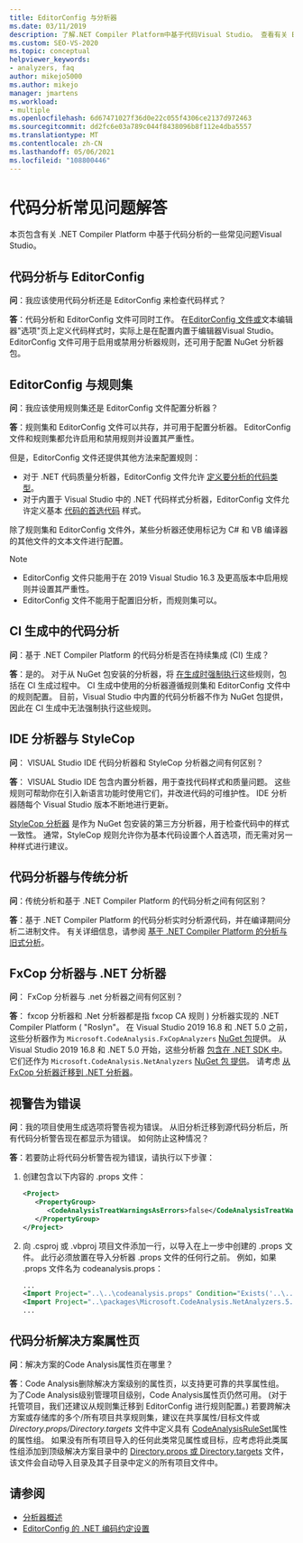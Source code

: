 ```yaml
---
title: EditorConfig 与分析器
ms.date: 03/11/2019
description: 了解.NET Compiler Platform中基于代码Visual Studio。 查看有关 EditorConfig 文件、规则集和其他主题的问题的答案。
ms.custom: SEO-VS-2020
ms.topic: conceptual
helpviewer_keywords:
- analyzers, faq
author: mikejo5000
ms.author: mikejo
manager: jmartens
ms.workload:
- multiple
ms.openlocfilehash: 6d67471027f36d0e22c055f4306ce2137d972463
ms.sourcegitcommit: dd2fc6e03a789c044f8438096b8f112e4dba5557
ms.translationtype: MT
ms.contentlocale: zh-CN
ms.lasthandoff: 05/06/2021
ms.locfileid: "108800446"
---
```

# <a name="code-analysis-faq"></a>代码分析常见问题解答

本页包含有关 .NET Compiler Platform 中基于代码分析的一些常见问题Visual Studio。

## <a name="code-analysis-versus-editorconfig"></a>代码分析与 EditorConfig

**问**：我应该使用代码分析还是 EditorConfig 来检查代码样式？

**答**：代码分析和 EditorConfig 文件可同时工作。 在[EditorConfig 文件或](/dotnet/fundamentals/code-analysis/code-style-rule-options)文本编辑器"选项"页上定义[](../ide/code-styles-and-code-cleanup.md)代码样式时，实际上是在配置内置于编辑器Visual Studio。 EditorConfig 文件可用于启用或禁用分析器规则，还可用于配置 NuGet 分析器包。

## <a name="editorconfig-versus-rule-sets"></a>EditorConfig 与规则集

**问**：我应该使用规则集还是 EditorConfig 文件配置分析器？

**答**：规则集和 EditorConfig 文件可以共存，并可用于配置分析器。 EditorConfig 文件和规则集都允许启用和禁用规则并设置其严重性。

但是，EditorConfig 文件还提供其他方法来配置规则：

- 对于 .NET 代码质量分析器，EditorConfig 文件允许 [定义要分析的代码类型](/dotnet/fundamentals/code-analysis/code-quality-rule-options)。
- 对于内置于 Visual Studio 中的 .NET 代码样式分析器，EditorConfig 文件允许定义基本 [代码的首选代码](/dotnet/fundamentals/code-analysis/code-style-rule-options) 样式。

除了规则集和 EditorConfig 文件外，某些分析器还使用标记为 C# 和 VB 编译器的其他文件的文本文件进行配置。 [](../ide/build-actions.md#build-action-values)

> [!NOTE]
> - EditorConfig 文件只能用于在 2019 Visual Studio 16.3 及更高版本中启用规则并设置其严重性。
> - EditorConfig 文件不能用于配置旧分析，而规则集可以。

## <a name="code-analysis-in-ci-builds"></a>CI 生成中的代码分析

**问**：基于 .NET Compiler Platform 的代码分析是否在持续集成 (CI) 生成？

**答**：是的。 对于从 NuGet 包安装的分析器，将 [在生成时强制执行](roslyn-analyzers-overview.md#build-errors)这些规则，包括在 CI 生成过程中。 CI 生成中使用的分析器遵循规则集和 EditorConfig 文件中的规则配置。 目前，Visual Studio 中内置的代码分析器不作为 NuGet 包提供，因此在 CI 生成中无法强制执行这些规则。

## <a name="ide-analyzers-versus-stylecop"></a>IDE 分析器与 StyleCop

**问**： VISUAL Studio IDE 代码分析器和 StyleCop 分析器之间有何区别？

**答**： VISUAL Studio IDE 包含内置分析器，用于查找代码样式和质量问题。 这些规则可帮助你在引入新语言功能时使用它们，并改进代码的可维护性。 IDE 分析器随每个 Visual Studio 版本不断地进行更新。

[StyleCop 分析器](https://github.com/DotNetAnalyzers/StyleCopAnalyzers) 是作为 NuGet 包安装的第三方分析器，用于检查代码中的样式一致性。 通常，StyleCop 规则允许你为基本代码设置个人首选项，而无需对另一种样式进行建议。

## <a name="code-analyzers-versus-legacy-analysis"></a>代码分析器与传统分析

**问**：传统分析和基于 .NET Compiler Platform 的代码分析之间有何区别？

**答**：基于 .NET Compiler Platform 的代码分析实时分析源代码，并在编译期间分析二进制文件。 有关详细信息，请参阅 [基于 .NET Compiler Platform 的分析与旧式分析](../code-quality/net-analyzers-faq.md#whats-the-difference-between-legacy-fxcop-and-net-analyzers)。

## <a name="fxcop-analyzers-versus-net-analyzers"></a>FxCop 分析器与 .NET 分析器

**问**： FxCop 分析器与 .net 分析器之间有何区别？

**答**： fxcop 分析器和 .Net 分析器都是指 fxcop CA 规则 ) 分析器实现的 .NET Compiler Platform ( "Roslyn"。 在 Visual Studio 2019 16.8 和 .NET 5.0 之前，这些分析器作为 `Microsoft.CodeAnalysis.FxCopAnalyzers` [NuGet 包](https://www.nuget.org/packages/Microsoft.CodeAnalysis.FxCopAnalyzers)提供。 从 Visual Studio 2019 16.8 和 .NET 5.0 开始，这些分析器 [包含在 .NET SDK 中](/dotnet/fundamentals/code-analysis/overview)。 它们还作为 `Microsoft.CodeAnalysis.NetAnalyzers` [NuGet 包 提供](https://www.nuget.org/packages/Microsoft.CodeAnalysis.NetAnalyzers)。 请考虑 [从 FxCop 分析器迁移到 .NET 分析器](migrate-from-fxcop-analyzers-to-net-analyzers.md)。

## <a name="treat-warnings-as-errors"></a>视警告为错误

**问**：我的项目使用生成选项将警告视为错误。 从旧分析迁移到源代码分析后，所有代码分析警告现在都显示为错误。 如何防止这种情况？

**答**：若要防止将代码分析警告视为错误，请执行以下步骤：

  1. 创建包含以下内容的 .props 文件：

     ```xml
     <Project>
        <PropertyGroup>
           <CodeAnalysisTreatWarningsAsErrors>false</CodeAnalysisTreatWarningsAsErrors>
        </PropertyGroup>
     </Project>
     ```

  2. 向 .csproj 或 .vbproj 项目文件添加一行，以导入在上一步中创建的 .props 文件。 此行必须放置在导入分析器 .props 文件的任何行之前。 例如，如果 .props 文件名为 codeanalysis.props：

     ```xml
     ...
     <Import Project="..\..\codeanalysis.props" Condition="Exists('..\..\codeanalysis.props')" />
     <Import Project="..\packages\Microsoft.CodeAnalysis.NetAnalyzers.5.0.0\build\Microsoft.CodeAnalysis.NetAnalyzers.props" Condition="Exists('..\packages\Microsoft.CodeAnalysis.NetAnalyzers.5.0.0\build\Microsoft.CodeAnalysis.NetAnalyzers.props')" />
     ...
     ```

## <a name="code-analysis-solution-property-page"></a>代码分析解决方案属性页

**问**：解决方案的Code Analysis属性页在哪里？

**答**：Code Analysis删除解决方案级别的属性页，以支持更可靠的共享属性组。 为了Code Analysis级别管理项目级别，Code Analysis属性页仍然可用。  (对于托管项目，我们还建议从规则集迁移到 EditorConfig 进行规则配置。) 若要跨解决方案或存储库的多个/所有项目共享规则集，建议在共享属性/目标文件或 *Directory.props/Directory.targets* 文件中定义具有 [CodeAnalysisRuleSet](../code-quality/using-rule-sets-to-group-code-analysis-rules.md#specify-a-rule-set-for-a-project)属性的属性组。 如果没有所有项目导入的任何此类常见属性或目标，应考虑将此类属性组添加到顶级解决方案目录中的 [Directory.props 或 Directory.targets](../msbuild/customize-your-build.md) 文件，该文件会自动导入目录及其子目录中定义的所有项目文件中。

## <a name="see-also"></a>请参阅

- [分析器概述](roslyn-analyzers-overview.md)
- [EditorConfig 的 .NET 编码约定设置](/dotnet/fundamentals/code-analysis/code-style-rule-options)